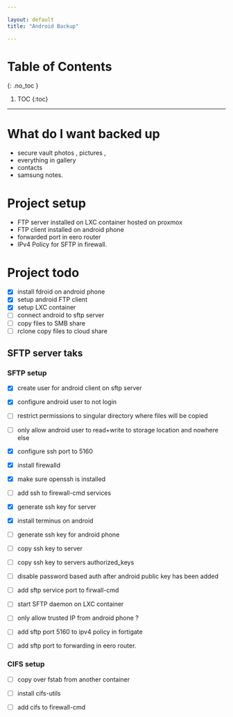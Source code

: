 ```yaml
---

layout: default
title: "Android Backup"

---
```


# Table of Contents 
{: .no_toc }

1. TOC 
{:toc}

---


# What do I want backed up 

- secure vault photos , pictures , 
- everything in gallery
- contacts 
- samsung notes.  


# Project setup 

- FTP server installed on LXC container hosted on proxmox 
- FTP client installed on android phone 
- forwarded port in eero router 
- IPv4 Policy for SFTP in firewall. 


# Project todo 

- [x] install fdroid on android phone 
- [x] setup android FTP client 
- [x] setup LXC container 
- [ ] connect android to sftp server 
- [ ] copy files to SMB share 
- [ ] rclone copy files to cloud share

## SFTP server taks   

### SFTP setup 

- [x] create user for android client on sftp server 
- [x] configure android user to not login
- [ ] restrict permissions to singular directory where files will be copied 
- [ ] only allow android user to read+write to storage location and nowhere else 
- [x] configure ssh port to 5160 
- [x] install firewalld  
- [x] make sure openssh is installed 
- [ ] add ssh to firewall-cmd services 
- [x] generate ssh key for server
- [x] install terminus on android 
- [ ] generate ssh key for android phone 
- [ ] copy ssh key to server

- [ ] copy ssh key to servers authorized_keys 
- [ ] disable password based auth after android public key has been added 
- [ ] add sftp service port to firwall-cmd 
- [ ] start SFTP daemon on LXC container
- [ ] only allow trusted IP from android phone ?
- [ ] add sftp port 5160 to ipv4 policy in fortigate 
- [ ] add sftp port to forwarding in eero router.  

### CIFS setup 
- [ ] copy over fstab from another container
- [ ] install cifs-utils 
- [ ] add cifs to firewall-cmd 

